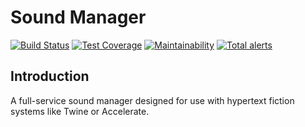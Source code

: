 # Sound Manager

[![Build Status](https://travis-ci.com/furkleindustries/sound-manager.svg?branch=master)](https://travis-ci.com/furkleindustries/sound-manager) [![Test Coverage](https://api.codeclimate.com/v1/badges/593d48d6cb6e981eb227/test_coverage)](https://codeclimate.com/github/furkleindustries/sound-manager/test_coverage) [![Maintainability](https://api.codeclimate.com/v1/badges/593d48d6cb6e981eb227/maintainability)](https://codeclimate.com/github/furkleindustries/sound-manager/maintainability) [![Total alerts](https://img.shields.io/lgtm/alerts/g/furkleindustries/sound-manager.svg?logo=lgtm&logoWidth=18)](https://lgtm.com/projects/g/furkleindustries/sound-manager/alerts/)

## Introduction

A full-service sound manager designed for use with hypertext fiction systems like Twine or Accelerate.
